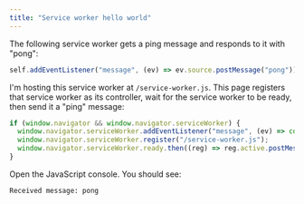 ```yaml
---
title: "Service worker hello world"
---
```


The following service worker gets a ping message and responds to it with "pong":

```js
self.addEventListener("message", (ev) => ev.source.postMessage("pong"));
```

I'm hosting this service worker at `/service-worker.js`.
This page registers that service worker as its controller,
wait for the service worker to be ready,
then send it a "ping" message:

```js
if (window.navigator && window.navigator.serviceWorker) {
  window.navigator.serviceWorker.addEventListener("message", (ev) => console.log("Received message:", ev.data));
  window.navigator.serviceWorker.register("/service-worker.js");
  window.navigator.serviceWorker.ready.then((reg) => reg.active.postMessage({"method":"ping"}));
}
```

Open the JavaScript console.
You should see:

```
Received message: pong
```

<script>
if (window.navigator && window.navigator.serviceWorker) {
  window.navigator.serviceWorker.addEventListener("message", (ev) => console.log("Received message:", ev.data));
  window.navigator.serviceWorker.register("/service-worker.js");
  window.navigator.serviceWorker.ready.then((reg) => reg.active.postMessage({"method":"ping"}));
}
</script>
